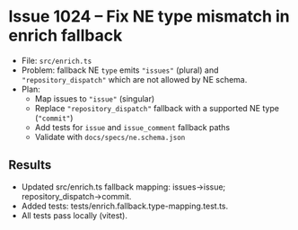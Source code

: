 # Issue 1024 – Fix NE type mismatch in enrich fallback

- File: `src/enrich.ts`
- Problem: fallback NE `type` emits `"issues"` (plural) and `"repository_dispatch"` which are not allowed by NE schema.
- Plan:
  - Map issues to `"issue"` (singular)
  - Replace `"repository_dispatch"` fallback with a supported NE type (`"commit"`)
  - Add tests for `issue` and `issue_comment` fallback paths
  - Validate with `docs/specs/ne.schema.json`

## Results

- Updated src/enrich.ts fallback mapping: issues→issue; repository_dispatch→commit.
- Added tests: tests/enrich.fallback.type-mapping.test.ts.
- All tests pass locally (vitest).
